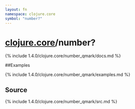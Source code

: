 ```yaml
---
layout: fn
namespace: clojure.core
symbol: "number?"
---
```


# [clojure.core](../)/number?

{% include 1.4.0/clojure.core/number_qmark/docs.md %}

##Examples

{% include 1.4.0/clojure.core/number_qmark/examples.md %}
## Source
{% include 1.4.0/clojure.core/number_qmark/src.md %}

